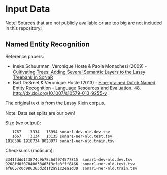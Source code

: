 # Input Data

Note: Sources that are not publicly available or are too big are not included in this repository!

## Named Entity Recognition

Reference papers:

* Ineke Schuurman, Veronique Hoste & Paola Monachesi (2009) - [Cultivating Trees: Adding Several Semantic Layers to the Lassy Treebank in SoNaR ](https://citeseerx.ist.psu.edu/viewdoc/summary?doi=10.1.1.332.8142)
* Bart DeSmet & Veronique Hoste (2013) - [Fine-grained Dutch Named Entity Recognition](https://biblio.ugent.be/publication/4246431/file/5787347.pdf) - Language Resources and Evaluation. 48. http://dx.doi.org/10.1007/s10579-013-9255-y

The original text is from the Lassy Klein corpus.

Note: Data set splits are our own!

Size (wc output):

```
   1767    3334   13994 sonar1-dev-nld.dev.tsv
   1667    3134   13135 sonar1-ner-nld.test.tsv
1018506 1918734 8028977 sonar1-ner-nld.train.tsv
```

Checksums (md5sum):
```
3341fddd1f3874c9b78c6df974577815  sonar1-dev-nld.dev.tsv
9208fd0f07040d38403f3cfa3fff8466  sonar1-ner-nld.test.tsv
af6657c0c986363d2d1f2a91c2ea1d39  sonar1-ner-nld.train.tsv
```
